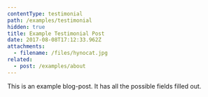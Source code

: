 ```yaml
---
contentType: testimonial
path: /examples/testimonial
hidden: true
title: Example Testimonial Post
date: 2017-08-08T17:12:33.962Z
attachments:
  - filename: /files/hynocat.jpg
related:
  - post: /examples/about
---
```

This is an example blog-post. It has all the possible fields filled out.